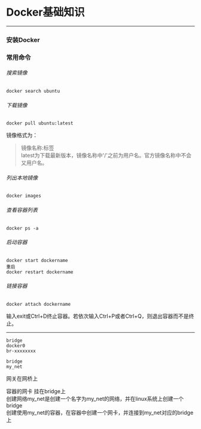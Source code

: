 # Docker基础知识
***

### 安装Docker


### 常用命令
###### 搜索镜像
```
docker search ubuntu
```

###### 下载镜像
```
docker pull ubuntu:latest
```

镜像格式为：  
> 镜像名称:标签  
latest为下载最新版本，镜像名称中'/'之前为用户名。官方镜像名称中不会又用户名。

###### 列出本地镜像
```
docker images
```

###### 查看容器列表
```
docker ps -a
```

###### 启动容器
```
docker start dockername
重启
docker restart dockername
```

###### 链接容器
```
docker attach dockername
```
输入exit或Ctrl+D终止容器。若依次输入Ctrl+P或者Ctrl+Q，则退出容器而不是终止。


***
```
bridge
docker0  
br-xxxxxxxx

bridge
my_net
```

网关在网桥上 

容器的网卡 挂在bridge上  
创建网络my_net是创建一个名字为my_net的网络，并在linux系统上创建一个bridge  
创建使用my_net的容器，在容器中创建一个网卡，并连接到my_net对应的bridge上
